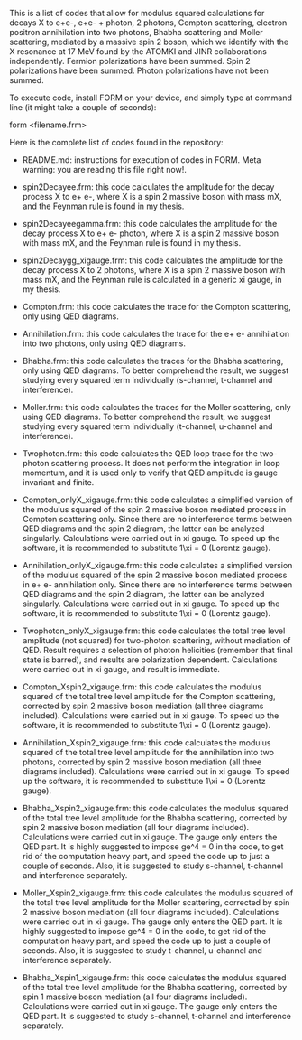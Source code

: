 This is a list of codes that allow for modulus squared calculations for decays X to e+e-, e+e- + photon, 2 photons, Compton scattering, electron positron annihilation into two photons, Bhabha scattering and Moller scattering, mediated by a massive spin 2 boson, which we identify with the X resonance at 17 MeV found by the ATOMKI and JINR collaborations independently. Fermion polarizations have been summed. Spin 2 polarizations have been summed. Photon polarizations have not been summed.

To execute code, install FORM on your device, and simply type at command line (it might take a couple of seconds):

form <filename.frm>



Here is the complete list of codes found in the repository:
 - README.md: instructions for execution of codes in FORM. Meta warning: you are reading this file right now!.
 
 - spin2Decayee.frm: this code calculates the amplitude for the decay process X to e+ e-, where X is a spin 2 massive boson with mass mX, and the Feynman rule is found in my thesis.

- spin2Decayeegamma.frm: this code calculates the amplitude for the decay process X to e+ e- photon, where X is a spin 2 massive boson with mass mX, and the Feynman rule is found in my thesis.
 
 - spin2Decaygg_xigauge.frm: this code calculates the amplitude for the decay process X to 2 photons, where X is a spin 2 massive boson with mass mX, and the Feynman rule is calculated in a generic xi gauge, in my thesis.
 
 - Compton.frm: this code calculates the trace for the Compton scattering, only using QED diagrams.
 
 - Annihilation.frm: this code calculates the trace for the e+ e- annihilation into two photons, only using QED diagrams.

 - Bhabha.frm: this code calculates the traces for the Bhabha scattering, only using QED diagrams. To better comprehend the result, we suggest studying every squared term individually (s-channel, t-channel and interference).
 
 - Moller.frm: this code calculates the traces for the Moller scattering, only using QED diagrams. To better comprehend the result, we suggest studying every squared term individually (t-channel, u-channel and interference).

 - Twophoton.frm: this code calculates the QED loop trace for the two-photon scattering process. It does not perform the integration in loop momentum, and it is used only to verify that QED amplitude is gauge invariant and finite.

 - Compton_onlyX_xigauge.frm: this code calculates a simplified version of the modulus squared of the spin 2 massive boson mediated process in Compton scattering only. Since there are no interference terms between QED diagrams and the spin 2 diagram, the latter can be analyzed singularly. Calculations were carried out in xi gauge. To speed up the software, it is recommended to substitute 1\xi = 0 (Lorentz gauge).
 
 - Annihilation_onlyX_xigauge.frm: this code calculates a simplified version of the modulus squared of the spin 2 massive boson mediated process in e+ e- annihilation only. Since there are no interference terms between QED diagrams and the spin 2 diagram, the latter can be analyzed singularly. Calculations were carried out in xi gauge. To speed up the software, it is recommended to substitute 1\xi = 0 (Lorentz gauge).

 - Twophoton_onlyX_xigauge.frm:	this code calculates the total tree level amplitude (not squared) for two-photon scattering, without mediation of QED. Result requires a selection of photon helicities (remember that final state is barred), and results are polarization dependent. Calculations were carried out in xi gauge, and result is immediate.

 - Compton_Xspin2_xigauge.frm: this code calculates the modulus squared of the total tree level amplitude for the Compton scattering, corrected by spin 2 massive boson mediation (all three diagrams included). Calculations were carried out in xi gauge. To speed up the software, it is recommended to substitute 1\xi = 0 (Lorentz gauge).
 
 - Annihilation_Xspin2_xigauge.frm: this code calculates the modulus squared of the total tree level amplitude for the annihilation into two photons, corrected by spin 2 massive boson mediation (all three diagrams included). Calculations were carried out in xi gauge. To speed up the software, it is recommended to substitute 1\xi = 0 (Lorentz gauge).
 
 - Bhabha_Xspin2_xigauge.frm: this code calculates the modulus squared of the total tree level amplitude for the Bhabha scattering, corrected by spin 2 massive boson mediation (all four diagrams included). Calculations were carried out in xi gauge. The gauge only enters the QED part. It is highly suggested to impose ge^4 = 0 in the code, to get rid of the computation heavy part, and speed the code up to just a couple of seconds. Also, it is suggested to study s-channel, t-channel and interference separately. 

 - Moller_Xspin2_xigauge.frm: this code calculates the modulus squared of the total tree level amplitude for the Moller scattering, corrected by spin 2 massive boson mediation (all four diagrams included). Calculations were carried out in xi gauge. The gauge only enters the QED part. It is highly suggested to impose ge^4 = 0 in the code, to get rid of the computation heavy part, and speed the code up to just a couple of seconds. Also, it is suggested to study t-channel, u-channel and interference separately.

 - Bhabha_Xspin1_xigauge.frm: this code calculates the modulus squared of the total tree level amplitude for the Bhabha scattering, corrected by spin 1 massive boson mediation (all four diagrams included). Calculations were carried out in xi gauge. The gauge only enters the QED part. It is suggested to study s-channel, t-channel and interference separately.